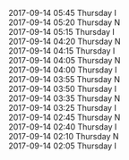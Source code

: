 2017-09-14 05:45 Thursday  I  
2017-09-14 05:20 Thursday  N  
2017-09-14 05:15 Thursday  I  
2017-09-14 04:20 Thursday  N  
2017-09-14 04:15 Thursday  I  
2017-09-14 04:05 Thursday  N  
2017-09-14 04:00 Thursday  I  
2017-09-14 03:55 Thursday  N  
2017-09-14 03:50 Thursday  I  
2017-09-14 03:35 Thursday  N  
2017-09-14 03:25 Thursday  I  
2017-09-14 02:45 Thursday  N  
2017-09-14 02:40 Thursday  I  
2017-09-14 02:10 Thursday  N  
2017-09-14 02:05 Thursday  I  
